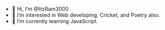 - 👋 Hi, I’m @ItzRam3000
- 👀 I’m interested in Web developing, Cricket, and Poetry also.
- 🌱 I’m currently learning JavaScript.

<!---
ItzRam3000/ItzRam3000 is a ✨ special ✨ repository because its `README.md` (this file) appears on your GitHub profile.
You can click the Preview link to take a look at your changes.
--->
